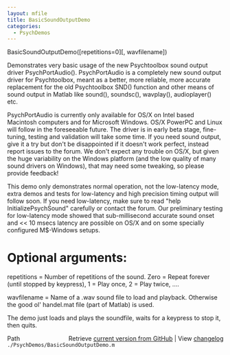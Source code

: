 ```yaml
---
layout: mfile
title: BasicSoundOutputDemo
categories:
  - PsychDemos
---
```


BasicSoundOutputDemo\(\[repetitions=0\]\[, wavfilename\]\)

Demonstrates very basic usage of the new Psychtoolbox sound output driver
PsychPortAudio\(\). PsychPortAudio is a completely new sound output driver
for Psychtoolbox, meant as a better, more reliable, more accurate
replacement for the old Psychtoolbox SND\(\) function and other means of
sound output in Matlab like sound\(\), soundsc\(\), wavplay\(\), audioplayer\(\)
etc.

PsychPortAudio is currently only available for OS/X on Intel based
Macintosh computers and for Microsoft Windows. OS/X PowerPC and Linux
will follow in the foreseeable future. The driver is in early beta stage,
fine\-tuning, testing and validation will take some time. If you need
sound output, give it a try but don't be disappointed if it doesn't work
perfect, instead report issues to the forum. We don't expect any trouble
on OS/X, but given the huge variability on the Windows platform \(and the
low quality of many sound drivers on Windows\), that may need some tweaking,
so please provide feedback\!

This demo only demonstrates normal operation, not the low\-latency mode,
extra demos and tests for low\-latency and high precision timing output will
follow soon. If you need low\-latency, make sure to read "help
InitializePsychSound" carefully or contact the forum.
Our preliminary testing for low\-latency mode showed that sub\-millisecond
accurate sound onset and << 10 msecs latency are possible on OS/X and on
some specially configured M$\-Windows setups.


# Optional arguments:

repetitions = Number of repetitions of the sound. Zero = Repeat forever
\(until stopped by keypress\), 1 = Play once, 2 = Play twice, ....

wavfilename = Name of a .wav sound file to load and playback. Otherwise
the good ol' handel.mat file \(part of Matlab\) is used.

The demo just loads and plays the soundfile, waits for a keypress to stop
it, then quits.


<div class="code_header" style="text-align:right;">
  <span style="float:left;">Path&nbsp;&nbsp;</span> <span class="counter">Retrieve <a href=
  "https://raw.github.com/Psychtoolbox-3/Psychtoolbox-3/beta/./PsychDemos/BasicSoundOutputDemo.m">current version from GitHub</a> | View <a href=
  "https://github.com/Psychtoolbox-3/Psychtoolbox-3/commits/beta/./PsychDemos/BasicSoundOutputDemo.m">changelog</a></span>
</div>
<div class="code">
  <code>./PsychDemos/BasicSoundOutputDemo.m</code>
</div>
